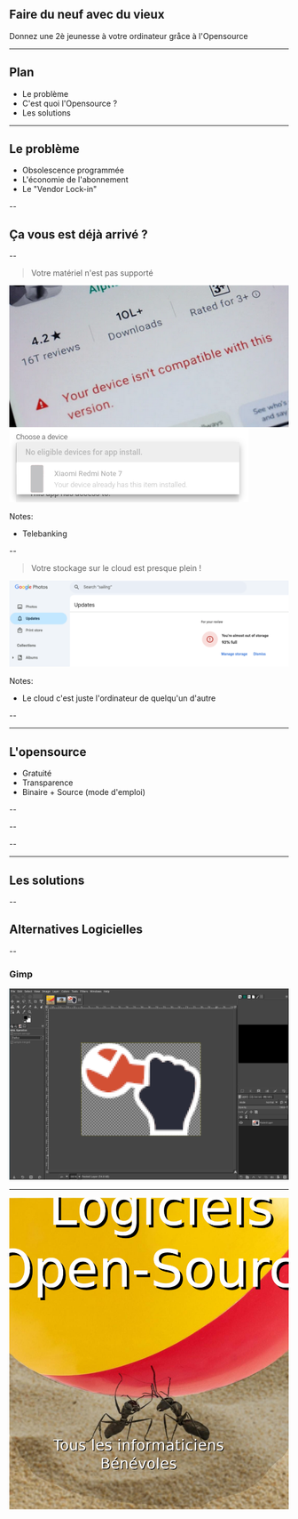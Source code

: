 ## Faire du neuf avec du vieux

Donnez une 2è jeunesse à votre ordinateur gråce à l'Opensource

---

## Plan

* Le problème
* C'est quoi l'Opensource ?
* Les solutions

---

## Le problème

* Obsolescence programmée
* L'économie de l'abonnement
* Le "Vendor Lock-in"

--

## Ça vous est déjà arrivé ?

--

> Votre matériel n'est pas supporté

![unsupported](media/materiel-non-supporte.png)
![unsupported2](media/google-play-no-eligible-device-zoom.png)

Notes:

* Telebanking

--

> Votre stockage sur le cloud est presque plein !

![google-full](media/google-full.png)

Notes:

* Le cloud c'est juste l'ordinateur de quelqu'un d'autre

--

<!-- .slide: data-background-video="media/windowsupdate.mp4" data-background-video-loop="true" -->

---

## L'opensource <!-- .slide: data-background-image="media/opensource.png" -->

* Gratuité
* Transparence
* Binaire + Source (mode d'emploi)

--

<!-- .slide: data-background-iframe="https://fr.wikipedia.org/wiki/Logiciel_libre" data-background-interactive="true" data-preload -->

--

<!-- .slide: data-background-image="media/tech-drawing.jpg, media/kicad.png" -->

--

<!-- .slide: data-background-image="media/kicad.png" -->

---

## Les solutions

--

## Alternatives Logicielles

--

### Gimp

![gimp](media/gimp.jpg)

---

<!-- .slide: data-background-image="media/elephant-annote.jpg" -->

![fourmis](media/fourmis-annote.jpg)<!-- .element: class="fragment" style="height: 60vh" -->

